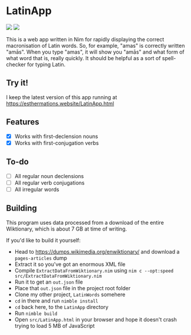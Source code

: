 # LatinApp
![](https://img.shields.io/badge/👑-Nim-FFE220)
![](https://img.shields.io/badge/🏺-Lingua%20Latīna-B57EDC)

This is a web app written in Nim for rapidly displaying the correct macronisation of Latin words. So, for example, "amas" is correctly written "amās". When you type "amas", it will show you "amās" and what form of what word that is, really quickly. It should be helpful as a sort of spell-checker for typing Latin.

## Try it!

I keep the latest version of this app running at https://esthermations.website/LatinApp.html

## Features

 - [x] Works with first-declension nouns
 - [x] Works with first-conjugation verbs

## To-do

 - [ ] All regular noun declensions
 - [ ] All regular verb conjugations
 - [ ] All irregular words

## Building

This program uses data processed from a download of the entire Wiktionary,
which is about 7 GB at time of writing.

If you'd like to build it yourself:

 * Head to https://dumps.wikimedia.org/enwiktionary/ and download a
   `pages-articles` dump
 * Extract it so you've got an enormous XML file
 * Compile `ExtractDataFromWiktionary.nim` using `nim c --opt:speed
   src/ExtractDataFromWiktionary.nim`
 * Run it to get an `out.json` file
 * Place that `out.json` file in the project root folder
 * Clone my other project, `LatinWords` somehere
 * `cd` in there and run `nimble install`
 * `cd` back here, to the `LatinApp` directory
 * Run `nimble build`
 * Open `src/LatinApp.html` in your browser and hope it doesn't crash trying to
   load 5 MB of JavaScript
